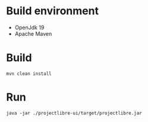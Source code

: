 # Build environment

* OpenJdk 19  
* Apache Maven

# Build
```shell
mvn clean install
```

# Run

```shell
java -jar ./projectlibre-ui/target/projectlibre.jar
```
